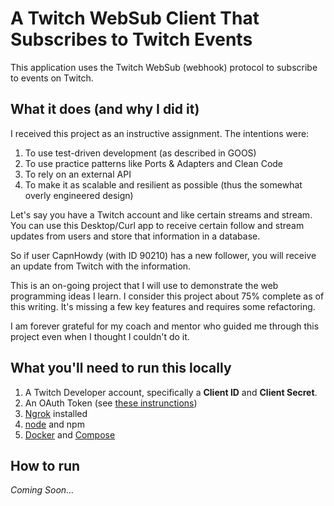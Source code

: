 # A Twitch WebSub Client That Subscribes to Twitch Events

This application uses the Twitch WebSub (webhook) protocol to subscribe to events on Twitch.

## What it does (and why I did it)

I received this project as an instructive assignment. The intentions were:

1. To use test-driven development (as described in GOOS)
2. To use practice patterns like Ports & Adapters and Clean Code
3. To rely on an external API
4. To make it as scalable and resilient as possible (thus the somewhat overly engineered design)

Let's say you have a Twitch account and like certain streams and stream. You can use this Desktop/Curl app to receive certain follow and stream updates from users and store that information in a database.

So if user CapnHowdy (with ID 90210) has a new follower, you will receive an update from Twitch with the information.

This is an on-going project that I will use to demonstrate the web programming ideas I learn. I consider this project about 75% complete as of this writing. It's missing a few key features and requires some refactoring.

I am forever grateful for my coach and mentor who guided me through this project even when I thought I couldn't do it.

## What you'll need to run this locally

1. A Twitch Developer account, specifically a **Client ID** and **Client Secret**.
2. An OAuth Token (see [these instrunctions](https://dev.twitch.tv/docs/authentication/getting-tokens-oauth#oauth-client-credentials-flow))
3. [Ngrok](https://ngrok.com/) installed
4. [node](https://nodejs.org/en/) and npm
5. [Docker](https://www.docker.com/) and [Compose](https://docs.docker.com/compose/)

## How to run

_Coming Soon..._
